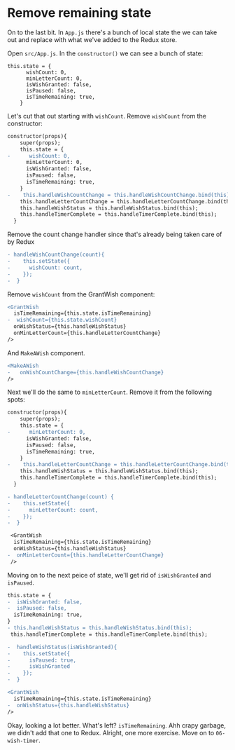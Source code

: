 # Remove remaining state

On to the last bit.  In `App.js` there's a bunch of local state the we can take out and replace with what we've added to the Redux store.

Open `src/App.js`.  In the `constructor()` we can see a bunch of state:

```Jsx
this.state = {
      wishCount: 0,
      minLetterCount: 0,
      isWishGranted: false,
      isPaused: false,
      isTimeRemaining: true,
    }
```

Let's cut that out starting with `wishCount`.  Remove `wishCount` from the constructor:

```Diff
constructor(props){
    super(props);
    this.state = {
-      wishCount: 0,
      minLetterCount: 0,
      isWishGranted: false,
      isPaused: false,
      isTimeRemaining: true,
    }
-    this.handleWishCountChange = this.handleWishCountChange.bind(this);
    this.handleLetterCountChange = this.handleLetterCountChange.bind(this);
    this.handleWishStatus = this.handleWishStatus.bind(this);
    this.handleTimerComplete = this.handleTimerComplete.bind(this);
  }
```

Remove the count change handler since that's already being taken care of by Redux

```diff
- handleWishCountChange(count){
-    this.setState({
-      wishCount: count,
-    });
-  }
```

Remove `wishCount` from the GrantWish component:

```diff
<GrantWish 
  isTimeRemaining={this.state.isTimeRemaining}
-  wishCount={this.state.wishCount} 
  onWishStatus={this.handleWishStatus}
  onMinLetterCount={this.handleLetterCountChange} 
/>
```

And `MakeAWish` component.

```diff
<MakeAWish 
-	onWishCountChange={this.handleWishCountChange} 
/>
```



Next we'll do the same to `minLetterCount`. Remove it from the following spots:

```diff
constructor(props){
    super(props);
    this.state = {
-      minLetterCount: 0,
      isWishGranted: false,
      isPaused: false,
      isTimeRemaining: true,
    }
-    this.handleLetterCountChange = this.handleLetterCountChange.bind(this);
    this.handleWishStatus = this.handleWishStatus.bind(this);
    this.handleTimerComplete = this.handleTimerComplete.bind(this);
  }
```

```Diff
- handleLetterCountChange(count) {
-    this.setState({
-      minLetterCount: count,
-    });
-  }
```

```diff
 <GrantWish 
  isTimeRemaining={this.state.isTimeRemaining}
  onWishStatus={this.handleWishStatus}
-  onMinLetterCount={this.handleLetterCountChange} 
 />
```

Moving on to the next peice of state, we'll get rid of `isWishGranted` and `isPaused`.

```Diff
this.state = {
-  isWishGranted: false,
-  isPaused: false,
  isTimeRemaining: true,
}
- this.handleWishStatus = this.handleWishStatus.bind(this);
 this.handleTimerComplete = this.handleTimerComplete.bind(this);
```

```diff
-  handleWishStatus(isWishGranted){
-    this.setState({
-      isPaused: true,
-      isWishGranted
-    });
-  }
```

```diff
<GrantWish 
  isTimeRemaining={this.state.isTimeRemaining}
-  onWishStatus={this.handleWishStatus}
/>
```

Okay, looking a lot better. What's left? `isTimeRemaining`. Ahh crapy garbage, we didn't add that one to Redux. Alright, one more exercise. Move on to `06-wish-timer`.

